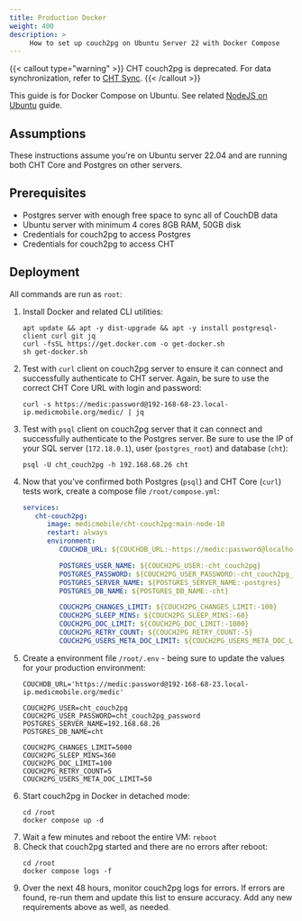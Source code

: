 ```yaml
---
title: Production Docker
weight: 400
description: >
     How to set up couch2pg on Ubuntu Server 22 with Docker Compose
---
```


{{< callout type="warning" >}}
  CHT couch2pg is deprecated. For data synchronization, refer to [CHT Sync](/hosting/analytics).
{{< /callout >}}

This guide is for Docker Compose on Ubuntu.  See related [NodeJS on Ubuntu](/hosting/couch2pg/exmple-nodejs-deploy)  guide.

## Assumptions


These instructions assume you're on Ubuntu server 22.04 and are running both CHT Core and Postgres on other servers.

## Prerequisites 

* Postgres server with enough free space to sync all of CouchDB data
* Ubuntu server with minimum 4 cores 8GB RAM, 50GB disk
* Credentials for couch2pg to access Postgres
* Credentials for couch2pg to access CHT  

## Deployment 

All commands are run as `root`:

1. Install Docker and related CLI utilities:
   ```shell
   apt update && apt -y dist-upgrade && apt -y install postgresql-client curl git jq
   curl -fsSL https://get.docker.com -o get-docker.sh
   sh get-docker.sh
   ```
2. Test with `curl` client on couch2pg server to ensure it can connect and successfully authenticate to CHT server. Again, be sure to use the correct CHT Core URL with login and password:
   ```shell
   curl -s https://medic:password@192-168-68-23.local-ip.medicmobile.org/medic/ | jq      
   ```
3. Test with `psql` client on couch2pg server that it can connect and successfully authenticate to the Postgres server. Be sure to use the IP of your SQL server (`172.18.0.1`), user (`postgres_root`) and database (`cht`):
   ```shell
   psql -U cht_couch2pg -h 192.168.68.26 cht
   ```
4. Now that you've confirmed both Postgres (`psql`) and CHT Core (`curl`) tests work, create a compose file `/root/compose.yml`:
   ```yaml
   services:
      cht-couch2pg:
         image: medicmobile/cht-couch2pg:main-node-10
         restart: always
         environment:
            COUCHDB_URL: ${COUCHDB_URL:-https://medic:password@localhost:5988/medic}
   
            POSTGRES_USER_NAME: ${COUCH2PG_USER:-cht_couch2pg}
            POSTGRES_PASSWORD: ${COUCH2PG_USER_PASSWORD:-cht_couch2pg_password}
            POSTGRES_SERVER_NAME: ${POSTGRES_SERVER_NAME:-postgres}
            POSTGRES_DB_NAME: ${POSTGRES_DB_NAME:-cht}
   
            COUCH2PG_CHANGES_LIMIT: ${COUCH2PG_CHANGES_LIMIT:-100}
            COUCH2PG_SLEEP_MINS: ${COUCH2PG_SLEEP_MINS:-60}
            COUCH2PG_DOC_LIMIT: ${COUCH2PG_DOC_LIMIT:-1000}
            COUCH2PG_RETRY_COUNT: ${COUCH2PG_RETRY_COUNT:-5}
            COUCH2PG_USERS_META_DOC_LIMIT: ${COUCH2PG_USERS_META_DOC_LIMIT}
    ```
5. Create a environment file `/root/.env` - being sure to update the values for your production environment:
   ```shell
   COUCHDB_URL='https://medic:password@192-168-68-23.local-ip.medicmobile.org/medic'
   
   COUCH2PG_USER=cht_couch2pg
   COUCH2PG_USER_PASSWORD=cht_couch2pg_password
   POSTGRES_SERVER_NAME=192.168.68.26
   POSTGRES_DB_NAME=cht
   
   COUCH2PG_CHANGES_LIMIT=5000
   COUCH2PG_SLEEP_MINS=360
   COUCH2PG_DOC_LIMIT=100
   COUCH2PG_RETRY_COUNT=5
   COUCH2PG_USERS_META_DOC_LIMIT=50
    ```
6. Start couch2pg in Docker in detached mode:
   ```shell
   cd /root
   docker compose up -d
   ```
7. Wait a few minutes and reboot the entire VM: `reboot`
8. Check that couch2pg started and there are no errors after reboot: 
   ```
   cd /root
   docker compose logs -f
   ```
9. Over the next 48 hours, monitor couch2pg logs for errors. If errors are found, re-run them and update this list to ensure accuracy. Add any new requirements above as well, as needed. 
